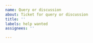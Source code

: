 ```yaml
---
name: Query or discussion
about: Ticket for query or discussion
title: ''
labels: help wanted
assignees: ''

---
```



